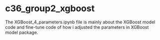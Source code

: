 # c36_group2_xgboost
The XGBoost_4_parameters.ipynb file is mainly about the XGBoost model code and fine-tune code of how i adjusted the parameters in XGBoost model package.
